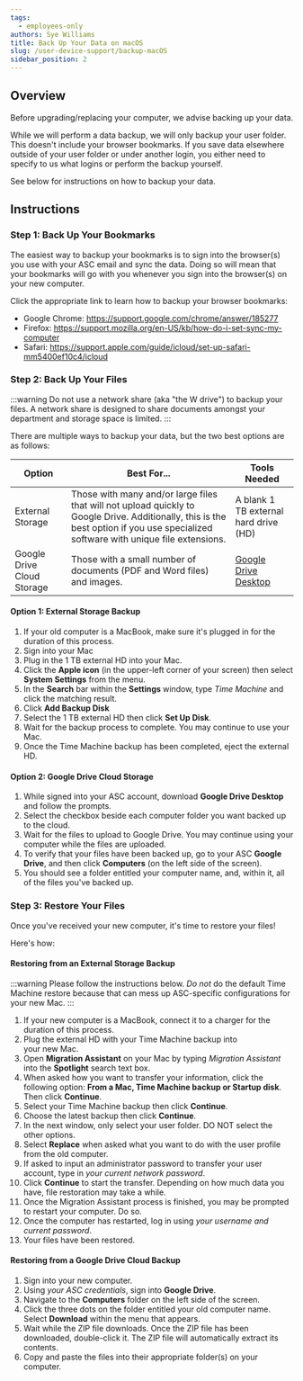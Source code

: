 ```yaml
---
tags:
  - employees-only
authors: Sye Williams
title: Back Up Your Data on macOS
slug: /user-device-support/backup-macOS
sidebar_position: 2
---
```

## Overview

Before upgrading/replacing your computer, we advise backing up your data. 

While we will perform a data backup, we will only backup your user folder. This doesn't include your browser bookmarks. If you save data elsewhere outside of your user folder or under another login, you either need to specify to us what logins or perform the backup yourself. 

See below for instructions on how to backup your data.

## Instructions

### Step 1: Back Up Your Bookmarks
The easiest way to backup your bookmarks is to sign into the browser(s) you use with your ASC email and sync the data. Doing so will mean that your bookmarks will go with you whenever you sign into the browser(s) on your new computer. 

Click the appropriate link to learn how to backup your browser bookmarks:
- Google Chrome: https://support.google.com/chrome/answer/185277
- Firefox: https://support.mozilla.org/en-US/kb/how-do-i-set-sync-my-computer
- Safari: https://support.apple.com/guide/icloud/set-up-safari-mm5400ef10c4/icloud

### Step 2: Back Up Your Files

:::warning
Do not use a network share (aka "the W drive") to backup your files. A network share is designed to share documents amongst your department and storage space is limited.
:::


There are multiple ways to backup your data, but the two best options are as follows:

| Option                     | Best For...                                                  | Tools Needed                                                 |
| -------------------------- | ------------------------------------------------------------ | ------------------------------------------------------------ |
| External Storage           | Those with many and/or large files that will not upload quickly to Google Drive. Additionally, this is the best option if you use specialized software with unique file extensions. | A blank 1 TB external hard drive (HD)                        |
| Google Drive Cloud Storage | Those with a small number of documents (PDF and Word files) and images. | [Google Drive Desktop](https://www.google.com/drive/download/) |
#### Option 1: External Storage Backup

1. If your old computer is a MacBook, make sure it's plugged in for the duration of this process.
2. Sign into your Mac
3. Plug in the 1 TB external HD into your Mac.
4. Click the **Apple icon** (in the upper-left corner of your screen) then select **System Settings** from the menu.
5. In the **Search** bar within the **Settings** window, type *Time Machine* and click the matching result.
6. Click **Add Backup Disk**
7. Select the 1 TB external HD then click **Set Up Disk**.
8. Wait for the backup process to complete. You may continue to use your Mac.
9. Once the Time Machine backup has been completed, eject the external HD.

#### Option 2: Google Drive Cloud Storage
1. While signed into your ASC account, download **Google Drive Desktop** and follow the prompts.
2. Select the checkbox beside each computer folder you want backed up to the cloud.
3. Wait for the files to upload to Google Drive. You may continue using your computer while the files are uploaded.
4. To verify that your files have been backed up, go to your ASC **Google Drive**, and then click **Computers** (on the left side of the screen). 
5. You should see a folder entitled your computer name, and, within it, all of the files you've backed up. 

### Step 3: Restore Your Files
Once you've received your new computer, it's time to restore your files!

Here's how:

#### Restoring from an External Storage Backup

:::warning
Please follow the instructions below. *Do not* do the default Time Machine restore because that can mess up ASC-specific configurations for your new Mac.
:::

1.  If your new computer is a MacBook, connect it to a charger for the duration of this process.
2. Plug the external HD with your Time Machine backup into your new Mac.
3. Open **Migration Assistant** on your Mac by typing *Migration Assistant* into the **Spotlight** search text box.
4. When asked how you want to transfer your information, click the following option: **From a Mac, Time Machine backup or Startup disk**. Then click **Continue**.
5. Select your Time Machine backup then click **Continue**.
6. Choose the latest backup then click **Continue**.
7. In the next window, only select your user folder. DO NOT select the other options.
8. Select **Replace** when asked what you want to do with the user profile from the old computer.
9. If asked to input an administrator password to transfer your user account, type in *your current network password*.
10. Click **Continue** to start the transfer. Depending on how much data you have, file restoration may take a while.
11. Once the Migration Assistant process is finished, you may be prompted to restart your computer. Do so. 
12. Once the computer has restarted, log in using *your username and current password*. 
13. Your files have been restored.
#### Restoring from a Google Drive Cloud Backup
1. Sign into your new computer. 
2. Using *your ASC credentials*, sign into **Google Drive**. 
3. Navigate to the **Computers** folder on the left side of the screen. 
4. Click the three dots on the folder entitled your old computer name. Select **Download** within the menu that appears.
5. Wait while the ZIP file downloads. Once the ZIP file has been downloaded, double-click it. The ZIP file will automatically extract its contents.
7. Copy and paste the files into their appropriate folder(s) on your computer. 